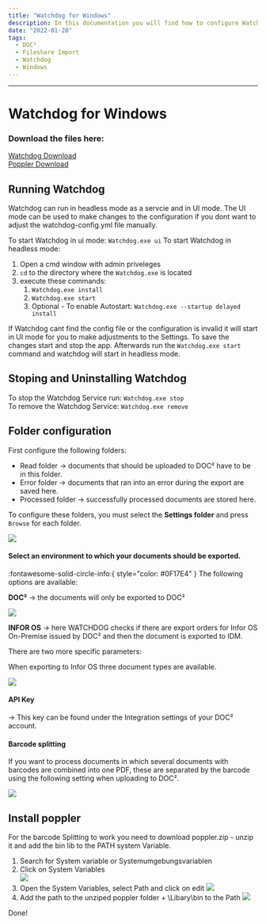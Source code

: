 ```yaml
---
title: "Watchdog for Windows"
description: In this documentation you will find how to configure Watchdog for Windows for easy Fileshare Import of your local documents to DOC².
date: "2022-01-28"
tags:
  - DOC²
  - Fileshare Import
  - Watchdog
  - Windows
---
```

---

# Watchdog for Windows

### Download the files here:
<a href="/doc2/fileshare/Watchdog.exe" download>Watchdog Download</a><br>
<a href="/doc2/fileshare/poppler.zip" download>Poppler Download</a>

## Running Watchdog
Watchdog can run in headless mode as a servcie and in UI mode. 
The UI mode can be used to make changes to the configuration if you dont want to adjust the watchdog-config.yml file manually.

To start Watchdog in ui mode: `Watchdog.exe ui` 
To start Watchdog in headless mode: 

1. Open a cmd window with admin priveleges
2. `cd` to the directory where the `Watchdog.exe` is located
3. execute these commands: 
    1. `Watchdog.exe install`
    2. `Watchdog.exe start`
    3. Optional - To enable Autostart: `Watchdog.exe --startup delayed install`
   
If Watchdog cant find the config file or the configuration is invalid it will start in UI mode for you to make adjustments to the Settings.
To save the changes start and stop the app. Afterwards run the `Watchdog.exe start` command and watchdog will start in headless mode. 

## Stoping and Uninstalling Watchdog
To stop the Watchdog Service run: `Watchdog.exe stop` <br>
To remove the Watchdog Service: `Watchdog.exe remove`


## Folder configuration

First configure the following folders:

* Read folder → documents that should be uploaded to DOC² have to be in this folder.
* Error folder → documents that ran into an error during the export are saved here.
* Processed folder → successfully processed documents are stored here.

To configure these folders, you must select the **Settings folder** and press `Browse` for each folder.

![](/_images/doc2/Import_Watchdog_Windows_FolderConfiguration.png)



#### Select an environment to which your documents should be exported.
  :fontawesome-solid-circle-info:{ style="color: #0F17E4" } The following options are available:

  **DOC²** → the documents will only be exported to DOC²

  ![](/_images/doc2/Import_Watchdog_Windows_General_Settings_2.png)
  
  **INFOR OS** → here WATCHDOG checks if there are export orders for Infor OS On-Premise issued by DOC² and then the document is exported to IDM.

  There are two more specific parameters:

  When exporting to Infor OS three document types are available.

![](/_images/doc2/Import_Watchdog_Windows_General_Settings_1.png)

#### API Key 
→ This key can be found under the Integration settings of your DOC² account.

#### Barcode splitting
If you want to process documents in which several documents with barcodes are combined into one PDF, these are separated by the barcode using the following setting when uploading to DOC².

![](/_images/doc2/Import_Watchdog_Windows_Barcode_Splitting.png)


## Install poppler
For the barcode Splitting to work you need to download poppler.zip - unzip it and add the bin lib to the PATH system Variable.

1. Search for System variable or Systemumgebungsvariablen
2. Click on System Variables <br>
![](/_images/doc2/watchdog/systemeigenschaften.png)
3. Open the System Variables, select Path and click on edit ![](/_images/doc2/watchdog/windows-env.png)
4. Add the path to the unziped poppler folder + \Libary\bin to the Path ![](/_images/doc2/watchdog/add-to-path.png)

Done!


